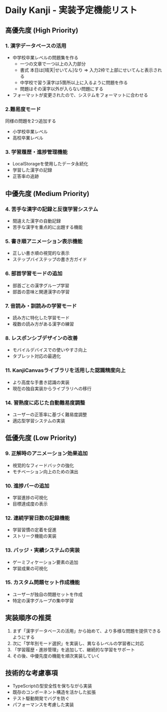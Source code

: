 # Daily Kanji - 実装予定機能リスト

## 高優先度 (High Priority)

### 1. 漢字データベースの活用
- 中学校卒業レベルの問題集を作る
  - 一つの文章で一つ以上の入力部分
  - 書式
    本日は[晴天|せいてん]なり => 入力2枠で上部にせいてんと表示される
  - 中学校で習う漢字は5箇所以上に入るように問題を作る
  - 問題はその漢字以外が入らない問題にする
- フォーマットが変更されたので、システムをフォーマットに合わせる

### 2.難易度モード
同様の問題を2つ追加する
- 小学校卒業レベル
- 高校卒業レベル

### 3. 学習履歴・進捗管理機能
- LocalStorageを使用したデータ永続化
- 学習した漢字の記録
- 正答率の追跡

## 中優先度 (Medium Priority)

### 4. 苦手な漢字の記録と反復学習システム
- 間違えた漢字の自動記録
- 苦手な漢字を重点的に出題する機能

### 5. 書き順アニメーション表示機能
- 正しい書き順の視覚的な表示
- ステップバイステップの書き方ガイド

### 6. 部首学習モードの追加
- 部首ごとの漢字グループ学習
- 部首の意味と関連漢字の学習

### 7. 音読み・訓読みの学習モード
- 読み方に特化した学習モード
- 複数の読み方がある漢字の練習

### 8. レスポンシブデザインの改善
- モバイルデバイスでの使いやすさ向上
- タブレット対応の最適化

### 11. KanjiCanvasライブラリを活用した認識精度向上
- より高度な手書き認識の実装
- 現在の独自実装からライブラリへの移行

### 14. 習熟度に応じた自動難易度調整
- ユーザーの正答率に基づく難易度調整
- 適応型学習システムの実装

## 低優先度 (Low Priority)

### 9. 正解時のアニメーション効果追加
- 視覚的なフィードバックの強化
- モチベーション向上のための演出

### 10. 進捗バーの追加
- 学習進捗の可視化
- 目標達成度の表示

### 12. 連続学習日数の記録機能
- 学習習慣の定着を促進
- ストリーク機能の実装

### 13. バッジ・実績システムの実装
- ゲーミフィケーション要素の追加
- 学習成果の可視化

### 15. カスタム問題セット作成機能
- ユーザーが独自の問題セットを作成
- 特定の漢字グループの集中学習

## 実装順序の推奨

1. まず「漢字データベースの活用」から始めて、より多様な問題を提供できるようにする
2. 次に「学年別モード選択」を実装し、異なるレベルの学習者に対応
3. 「学習履歴・進捗管理」を追加して、継続的な学習をサポート
4. その後、中優先度の機能を順次実装していく

## 技術的な考慮事項

- TypeScriptの型安全性を保ちながら実装
- 既存のコンポーネント構造を活かした拡張
- テスト駆動開発でバグを防ぐ
- パフォーマンスを考慮した実装